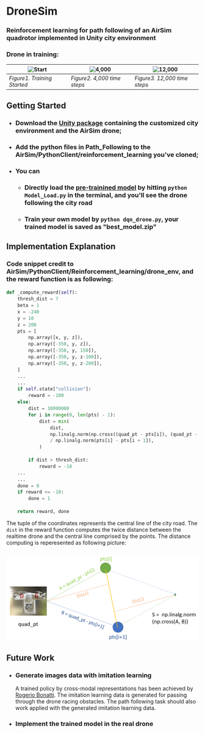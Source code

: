 # DroneSim
### Reinforcement learning for path following of an AirSim quadrotor implemented in Unity city environment
### Drone in training:
|![Start](Images/Training_Started.gif)      |![4,000](Images/4,000_time_steps.gif)         |   ![12,000](Images/12,000_time_steps.gif)        |
| -----------                               | -----------                                  | ---------                                        |
| *Figure1. Training Started*    | *Figure2. 4,000 time steps*    |*Figure3. 12,000 time steps*   |
## Getting Started
- ### Download the [Unity package](https://github.com/RealBrandonChen/DroneSim/releases/download/unity/Path_following_quadrotor.unitypackage) containing the customized city environment and the AirSim drone;
- ### Add the python files in Path_Following to the AirSim/PythonClient/reinforcement_learning you've cloned;
- ### You can
  - ### Directly load the [pre-trainined model](https://github.com/RealBrandonChen/DroneSim/releases/download/unity/path_following_model.zip) by hitting `python Model_Load.py` in the terminal, and you'll see the drone following the city road
  - ### Train your own model by `python dqn_drone.py`, your trained model is saved as "best_model.zip"
## Implementation Explanation
### Code snippet credit to AirSim/PythonClient/Reinforcement_learning/drone_env, and the reward function is as following:
```python
def _compute_reward(self):
    thresh_dist = 7
    beta = 1
    x = -240
    y = 10
    z = 200
    pts = [
        np.array([x, y, z]),
        np.array([-350, y, z]),
        np.array([-350, y, 150]),
        np.array([-350, y, z-100]),
        np.array([-350, y, z-200]),
    ]
    ...
    ...
    if self.state["collision"]:
        reward = -100
    else:
        dist = 10000000
        for i in range(0, len(pts) - 1):
            dist = min(
                dist,
                np.linalg.norm(np.cross((quad_pt - pts[i]), (quad_pt - pts[i + 1])))
                / np.linalg.norm(pts[i] - pts[i + 1]),
            )

        if dist > thresh_dist:
            reward = -10
    ...
    ...
    done = 0
    if reward <= -10:
        done = 1

    return reward, done
```
The tuple of the coordinates represents the central line of the city road. The `dist` in the reward function computes the twice distance between the realtime drone and the central line comprised by the points. The distance computing is reperesented as following picture:
###
![Explanation fot the distance computing](Images/Explanation.png)
## Future Work
- ### Generate images data with imitation learning
  A trained policy by cross-modal representations has been achieved by [Rogerio Bonatti](https://github.com/microsoft/AirSim-Drone-Racing-VAE-Imitation). The imitation learning data is generated for passing through the drone racing obstacles. The path following task should also work applied with the generated imitation learning data.
- ### Implement the trained model in the real drone
